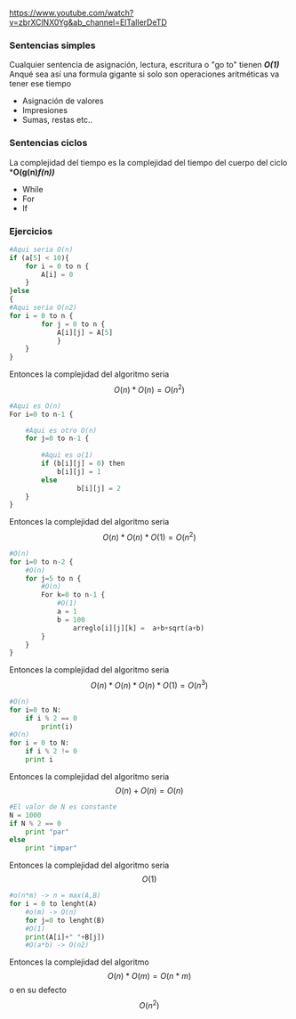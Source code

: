 https://www.youtube.com/watch?v=zbrXClNX0Yg&ab_channel=ElTallerDeTD
### Sentencias simples
Cualquier sentencia de asignación, lectura, escritura o "go to" tienen ***O(1)*** Anqué sea así una formula gigante si solo son operaciones aritméticas va tener ese tiempo

- Asignación de valores
- Impresiones
- Sumas, restas etc..

### Sentencias ciclos
La complejidad del tiempo es la complejidad del tiempo del cuerpo del ciclo ***O(g(n)*f(n))***

- While
- For
- If

### Ejercicios

```python
#Aqui seria O(n)
if (a[5] < 10){
	for i = 0 to n {
		A[i] = 0
	}
}else
{
#Aqui seria O(n2)
for i = 0 to n {
		for j = 0 to n {
			A[i][j] = A[5]
			}
	}
}
```


Entonces la complejidad del algoritmo seria 
$$O(n) * O(n) = O(n^2)$$
```python
#Aqui es O(n)
For i=0 to n-1 {

	#Aqui es otro O(n)
	for j=0 to n-1 {
	
		#Aqui es o(1)
		if (b[i][j] = 0) then
			b[i][j] = 1
		else
				 b[i][j] = 2
	}
}
```
Entonces la complejidad del algoritmo seria 
$$O(n) * O(n) * O(1) = O(n^2)$$
```python
#O(n)
for i=0 to n-2 {
	#O(n)
	for j=5 to n {
		#O(n)
		For k=0 to n-1 {
			#O(1)
			a = 1
			b = 100
				arreglo[i][j][k] =  a+b+sqrt(a+b)
		}
	}
}
```
Entonces la complejidad del algoritmo seria 
$$O(n) * O(n) *  O(n)* O(1) = O(n^3)$$
``` python
#O(n)
for i=0 to N:
	if i % 2 == 0
		print(i)
#O(n)
for i = 0 to N:
	if i % 2 != 0
	print i
```
Entonces la complejidad del algoritmo seria
$$O(n)+O(n) = O(n)$$
```python
#El valor de N es constante
N = 1000
if N % 2 == 0
	print "par"
else
	print "impar"
```
Entonces la complejidad del algoritmo seria 
$$ O(1)$$
```python
#o(n*m) -> n = max(A,B)
for i = 0 to lenght(A)
	#o(m) -> O(n)
	for j=0 to lenght(B)
	#O(1)
	print(A[i]+" "+B[j])
	#O(a*b) -> O(n2)

```
Entonces la complejidad del algoritmo 
$$O(n)*O(m)=O(n*m)$$ o en su defecto $$ O(n^2) $$
